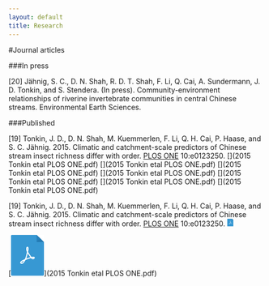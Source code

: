 ```yaml
---
layout: default
title: Research
---
```


#Journal articles  

###In press

[20] Jähnig, S. C., D. N. Shah, R. D. T. Shah, F. Li,  Q. Cai, A. Sundermann, J. D. Tonkin, and S. Stendera. (In press). Community-environment relationships of riverine invertebrate communities in central Chinese streams. Environmental Earth Sciences.

###Published

[19] Tonkin, J. D., D. N. Shah, M. Kuemmerlen, F. Li, Q. H. Cai, P. Haase, and S. C. Jähnig. 2015. Climatic and catchment-scale predictors of Chinese stream insect richness differ with order. <a href="http://dx.doi.org/10.1371/journal.pone.0123250" target="_blank">PLOS ONE</a> 10:e0123250.  [<i class="fa fa-fw fa-file"></i>](2015 Tonkin etal PLOS ONE.pdf) [<i class="fa fa-fw fa-file-o"></i>](2015 Tonkin etal PLOS ONE.pdf) [<i class="fa fa-fw fa-file-text"></i>](2015 Tonkin etal PLOS ONE.pdf)  [<i class="fa fa-fw fa-file-text-o"></i>](2015 Tonkin etal PLOS ONE.pdf) [<i class="fa fa-fw fa-file-code-o"></i>](2015 Tonkin etal PLOS ONE.pdf) [<i class="fa fa-fw fa-file-pdf-o"></i>](2015 Tonkin etal PLOS ONE.pdf) [<i class="fa fa-fw fa-files-o"></i>](2015 Tonkin etal PLOS ONE.pdf)


[19] Tonkin, J. D., D. N. Shah, M. Kuemmerlen, F. Li, Q. H. Cai, P. Haase, and S. C. Jähnig. 2015. Climatic and catchment-scale predictors of Chinese stream insect richness differ with order. <a href="http://dx.doi.org/10.1371/journal.pone.0123250" target="_blank">PLOS ONE</a> 10:e0123250.  <a href="2015 Tonkin etal PLOS ONE.pdf" target="_blank"><img src="pdf-blue.png" alt="broken" style="height: 1.1em"></a> 

[![PDF](pdf-blue.png)](2015 Tonkin etal PLOS ONE.pdf)
